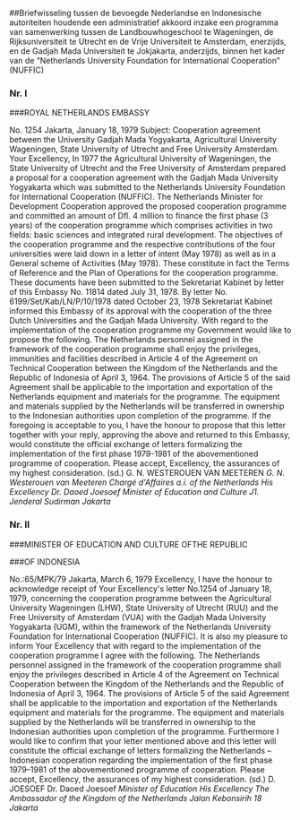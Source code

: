 <meta http-equiv='Content-Type' content='text/html; charset=utf-8' />

##Briefwisseling tussen de bevoegde Nederlandse en Indonesische autoriteiten houdende een administratief akkoord inzake een programma van samenwerking tussen de Landbouwhogeschool te Wageningen, de Rijksuniversiteit te Utrecht en de Vrije Universiteit te Amsterdam, enerzijds, en de Gadjah Mada Universiteit te Jokjakarta, anderzijds, binnen het kader van de “Netherlands University Foundation for International Cooperation” (NUFFIC)

### Nr.  I  

###ROYAL NETHERLANDS EMBASSY

No. 1254 Jakarta, January 18, 1979 Subject: Cooperation agreement between the University Gadjah Mada Yogyakarta, Agricultural University Wageningen, State University of Utrecht and Free University Amsterdam. Your Excellency, In 1977 the Agricultural University of Wageningen, the State University of Utrecht and the Free University of Amsterdam prepared a proposal for a cooperation agreement with the Gadjah Mada University Yogyakarta which was submitted to the Netherlands University Foundation for International Cooperation (NUFFIC). The Netherlands Minister for Development Cooperation approved the proposed cooperation programme and committed an amount of Dfl. 4 million to finance the first phase (3 years) of the cooperation programme which comprises activities in two fields: basic sciences and integrated rural development. The objectives of the cooperation programme and the respective contributions of the four universities were laid down in a letter of intent (May 1978) as well as in a General scheme of Activities (May 1978). These constitute in fact the Terms of Reference and the Plan of Operations for the cooperation programme. These documents have been submitted to the Sekretariat Kabinet by letter of this Embassy No. 11814 dated July 31, 1978. By letter No. 6199/Set/Kab/LN/P/10/1978 dated October 23, 1978 Sekretariat Kabinet informed this Embassy of its approval with the cooperation of the three Dutch Universities and the Gadjah Mada University. With regard to the implementation of the cooperation programme my Government would like to propose the following. The Netherlands personnel assigned in the framework of the cooperation programme shall enjoy the privileges, immunities and facilities described in Article 4 of the Agreement on Technical Cooperation between the Kingdom of the Netherlands and the Republic of Indonesia of April 3, 1964. The provisions of Article 5 of the said Agreement shall be applicable to the importation and exportation of the Netherlands equipment and materials for the programme. The equipment and materials supplied by the Netherlands will be transferred in ownership to the Indonesian authorities upon completion of the programme. If the foregoing is acceptable to you, I have the honour to propose that this letter together with your reply, approving the above and returned to this Embassy, would constitute the official exchange of letters formalizing the implementation of the first phase 1979-1981 of the abovementioned programme of cooperation. Please accept, Excellency, the assurances of my highest consideration. (sd.) G. N. WESTEROUEN VAN MEETEREN  *G. N. Westerouen van Meeteren*   *Chargé d'Affaires a.i. of the Netherlands*   *His Excellency*   *Dr. Daoed Joesoef*   *Minister of Education and Culture*   *J1. Jenderal Sudirman*   *Jakarta*    

### Nr.  II  

###MINISTER OF EDUCATION AND CULTURE OFTHE REPUBLIC

###OF INDONESIA

No.:65/MPK/79 Jakarta, March 6, 1979 Excellency, I have the honour to acknowledge receipt of Your Excellency's letter No.1254 of January 18, 1979, concerning the cooperation programme between the Agricultural University Wageningen (LHW), State University of Utrecht (RUU) and the Free University of Amsterdam (VUA) with the Gadjah Mada University Yogyakarta (UGM), within the framework of the Netherlands University Foundation for International Cooperation (NUFFIC). It is also my pleasure to inform Your Excellency that with regard to the implementation of the cooperation programme I agree with the following. The Netherlands personnel assigned in the framework of the cooperation programme shall enjoy the privileges described in Article 4 of the Agreement on Technical Cooperation between the Kingdom of the Netherlands and the Republic of Indonesia of April 3, 1964. The provisions of Article 5 of the said Agreement shall be applicable to the importation and exportation of the Netherlands equipment and materials for the programme. The equipment and materials supplied by the Netherlands will be transferred in ownership to the Indonesian authorities upon completion of the programme. Furthermore I would like to confirm that your letter mentioned above and this letter will constitute the official exchange of letters formalizing the Netherlands – Indonesian cooperation regarding the implementation of the first phase 1979–1981 of the abovementioned programme of cooperation. Please accept, Excellency, the assurances of my highest consideration. (sd.) D. JOESOEF Dr. Daoed Joesoef  *Minister of Education*   *His Excellency*   *The Ambassador of the Kingdom of the Netherlands*   *Jalan Kebonsirih 18*   *Jakarta*    
